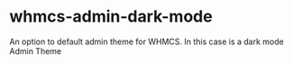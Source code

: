 # whmcs-admin-dark-mode
An option to default admin theme for WHMCS. In this case is a dark mode Admin Theme
